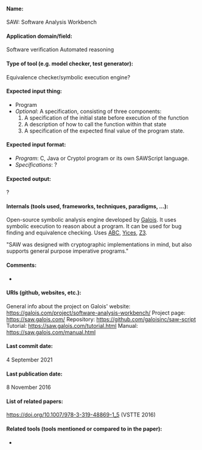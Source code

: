 #### Name:
SAW: Software Analysis Workbench

#### Application domain/field:
Software verification
Automated reasoning

#### Type of tool (e.g. model checker, test generator):
Equivalence checker/symbolic execution engine?

#### Expected input thing:
- Program
- *Optional*: A specification, consisting of three components:
	1. A specification of the initial state before execution of the function
	2. A description of how to call the function within that state
	3. A specification of the expected final value of the program state.

#### Expected input format:
- *Program*: C, Java or Cryptol program or its own SAWScript language. 
- *Specifications*: ?

#### Expected output:
?

#### Internals (tools used, frameworks, techniques, paradigms, ...):
Open-source symbolic analysis engine developed by [Galois](https://galois.com/). It uses symbolic execution to reason about a program. It can be used for bug finding and equivalence checking.
Uses [ABC](Frameworks/ABC.md), [Yices](Solvers/SMT/Yices.md), [Z3](Solvers/SMT/Z3.md).

"SAW was designed with cryptographic implementations in mind, but also supports general purpose imperative programs."

#### Comments:
-

#### URIs (github, websites, etc.):
General info about the project on Galois' website: https://galois.com/project/software-analysis-workbench/
Project page: https://saw.galois.com/
Repository: https://github.com/galoisinc/saw-script
Tutorial: https://saw.galois.com/tutorial.html
Manual: https://saw.galois.com/manual.html

#### Last commit date:
4 September 2021

#### Last publication date:
8 November 2016

#### List of related papers:
https://doi.org/10.1007/978-3-319-48869-1_5 (VSTTE 2016)

#### Related tools (tools mentioned or compared to in the paper):
-